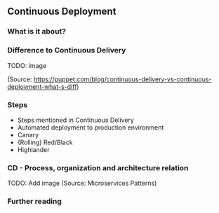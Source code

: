 ## Continuous Deployment



### What is it about?

<!---
> Continuous deployment is the next step of continuous delivery: Every change that passes the automated tests is deployed to production automatically. Continuous deployment should be the goal of most companies that are not constrained by regulatory or other requirements.

(Source: https://puppet.com/blog/continuous-delivery-vs-continuous-deployment-what-s-dif)
--->


### Difference to Continuous Delivery

TODO: Image

(Source: https://puppet.com/blog/continuous-delivery-vs-continuous-deployment-what-s-diff)


### Steps

- Steps mentioned in Continuous Delivery
- Automated deployment to production environment
- Canary
- (Rolling) Red/Black
- Highlander


### CD - Process, organization and architecture relation

TODO: Add image
(Source: Microservices Patterns)



### Further reading
